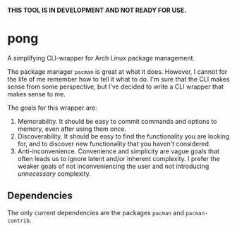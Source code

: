 __THIS TOOL IS IN DEVELOPMENT AND NOT READY FOR USE.__

# pong
A simplifying CLI-wrapper for Arch Linux package management.

The package manager `pacman` is great at what it does.
However, I cannot for the life of me remember how to tell it what to do.
I'm sure that the CLI makes sense from some perspective,
but I've decided to write a CLI wrapper that makes sense to me.

The goals for this wrapper are:

1. Memorability.
It should be easy to commit commands and options to memory,
even after using them once.
2. Discoverability.
It should be easy to find the functionality you are looking for,
and to discover new functionality that you haven't considered.
3. Anti-inconvenience.
Convenience and simplicity are vague goals
that often leads us to ignore latent and/or inherent complexity.
I prefer the weaker goals of not inconveniencing the user
and not introducing _unnecessary_ complexity.

## Dependencies

The only current dependencies are the packages `pacman` and `pacman-contrib`.
